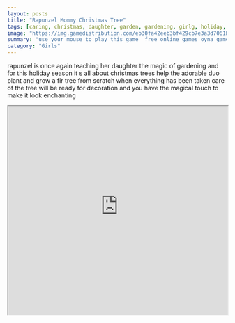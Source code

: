 ```yaml
---
layout: posts
title: "Rapunzel Mommy Christmas Tree"
tags: [caring, christmas, daughter, garden, gardening, girlg, holiday, mother, ornaments, plant, princess, rapunzel, simulation, spring, tangled, tree, free, online, games, oyna, game, free, games, play, play, games]
image: "https://img.gamedistribution.com/eb30fa42eeb3bf429cb7e3a3d7061b3b.jpg"
summary: "use your mouse to play this game  free online games oyna game free games play play games"
category: "Girls"
---
```


rapunzel is once again teaching her daughter the magic of gardening and for this holiday season it s all about christmas trees help the adorable duo plant and grow a fir tree from scratch when everything has been taken care of the tree will be ready for decoration and you have the magical touch to make it look enchanting

<iframe width="100%" height="480px;" src="https://flash.gamedistribution.com?game=eb30fa42eeb3bf429cb7e3a3d7061b3b"></iframe>